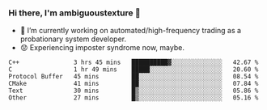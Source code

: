 ### Hi there, I'm ambiguoustexture 👋

<!--
**ambiguoustexture/ambiguoustexture** is a ✨ _special_ ✨ repository because its `README.md` (this file) appears on your GitHub profile.

Here are some ideas to get you started:
-->
- 🔭 I’m currently working on automated/high-frequency trading as a probationary system developer.
- :worried: Experiencing imposter syndrome now, maybe.

<!--START_SECTION:waka-->

```text
C++               3 hrs 45 mins   ██████████▓░░░░░░░░░░░░░░   42.67 %
C                 1 hr 49 mins    █████░░░░░░░░░░░░░░░░░░░░   20.60 %
Protocol Buffer   45 mins         ██░░░░░░░░░░░░░░░░░░░░░░░   08.54 %
CMake             41 mins         ██░░░░░░░░░░░░░░░░░░░░░░░   07.84 %
Text              30 mins         █▒░░░░░░░░░░░░░░░░░░░░░░░   05.86 %
Other             27 mins         █▒░░░░░░░░░░░░░░░░░░░░░░░   05.16 %
```

<!--END_SECTION:waka-->
